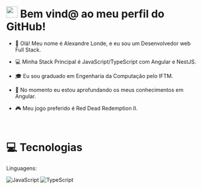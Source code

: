
<h1><img src="https://emojis.slackmojis.com/emojis/images/1531849430/4246/blob-sunglasses.gif?1531849430" width="30"/> Bem vind@ ao meu perfil do GitHub! </h1>

- 👋 Olá! Meu nome é Alexandre Londe, e eu sou um Desenvolvedor web Full Stack. <br/>

- 💻 Minha Stack Principal é JavaScript/TypeScript com Angular e NestJS. <br/>

- 🎓 Eu sou graduado em Engenharia da Computação pelo IFTM. <br />

- 🧠 No momento eu estou aprofundando os meus conhecimentos em Angular. <br/>

- 🎮 Meu jogo preferido é Red Dead Redemption II. <br />

<br/>


<h1> 💻 Tecnologias </h1>
Linguagens: <br/>

![JavaScript](https://img.shields.io/badge/javascript-%23323330.svg?style=for-the-badge&logo=javascript&logoColor=%23F7DF1E)
![TypeScript](https://img.shields.io/badge/typescript-%23007ACC.svg?style=for-the-badge&logo=typescript&logoColor=white)




<!--

## Hi there 👋

**alexandrelonde/alexandrelonde** is a ✨ _special_ ✨ repository because its `README.md` (this file) appears on your GitHub profile.

Here are some ideas to get you started:

- 🔭 I’m currently working on ...
- 🌱 I’m currently learning ...
- 👯 I’m looking to collaborate on ...
- 🤔 I’m looking for help with ...
- 💬 Ask me about ...
- 📫 How to reach me: ...
- 😄 Pronouns: ...
- ⚡ Fun fact: ...
-->
